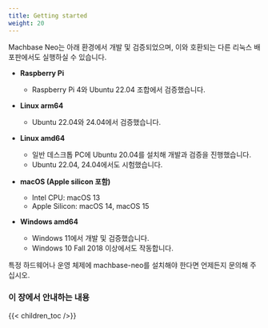 ```yaml
---
title: Getting started
weight: 20
---
```


Machbase Neo는 아래 환경에서 개발 및 검증되었으며, 이와 호환되는 다른 리눅스 배포판에서도 실행하실 수 있습니다.

- **Raspberry Pi**
    - Raspberry Pi 4와 Ubuntu 22.04 조합에서 검증했습니다.

- **Linux arm64**
    - Ubuntu 22.04와 24.04에서 검증했습니다.

- **Linux amd64**
    - 일반 데스크톱 PC에 Ubuntu 20.04를 설치해 개발과 검증을 진행했습니다.
    - Ubuntu 22.04, 24.04에서도 시험했습니다.

- **macOS (Apple silicon 포함)**
    - Intel CPU: macOS 13
    - Apple Silicon: macOS 14, macOS 15

- **Windows amd64**
    - Windows 11에서 개발 및 검증했습니다.
    - Windows 10 Fall 2018 이상에서도 작동합니다.

특정 하드웨어나 운영 체제에 machbase-neo를 설치해야 한다면 언제든지 문의해 주십시오.

### 이 장에서 안내하는 내용

{{< children_toc />}}
